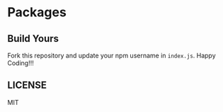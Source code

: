 # Packages

## Build Yours

Fork this repository and update your npm username in `index.js`. Happy Coding!!!

## LICENSE

MIT
